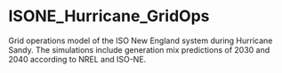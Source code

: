 # ISONE_Hurricane_GridOps
Grid operations model of the ISO New England system during Hurricane Sandy. The simulations include generation mix predictions of 2030 and 2040 according to NREL and ISO-NE.
